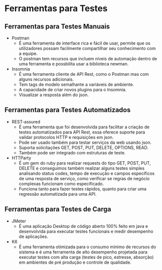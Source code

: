 # Ferramentas para Testes
## Ferramentas para Testes Manuais
- Postman
    - É uma ferramenta de interface rica e fácil de usar, permite que os utilizadores possam facilmente compartilhar seu conhecimento com a equipe.
    - O postman tem recursos que incluem níveis de automação dentro de uma ferramenta e possbilita usar a biblioteca newman.
- Insomnia
    - É uma ferramenta cliente de API Rest, como o Postman mas com alguns recursos adicionais.
    - Tem tags de modelo semalhante a variáveis de ambiente.
    - A capacidade de criar novos plugins para o Insomnia.
    - Visualizar a resposta além do json.
## Ferramentas para Testes Automatizados
- REST-assured
    - É uma ferramenta que foi desenvolvida para facilitar a criação de testes automatizados para API Rest, essa oferece suporte para validar protocolos HTTP e requisições em json.
    - Pode ser usado também para testar serviços da web usando json.
    - Suporta solicitações GET, POST, PUT, DELETE, OPTIONS, READ.
    - Também pode ser integrado com estruturas de teste.
- HTTParty
    - É um gem do ruby para realizar requests do tipo GET, POST, PUT, DELETE e conseguimos também realizar alguns testes simples analisando status codes, tempo de execução e campos específicos de uma resposta de serviço, como verificar se regras de negócio complexas funcionam como especificado.
    - Funciona tanto para fazer testes rápidos, quanto para criar uma regressão automatizada para uma API.
## Ferramentas para Testes de Carga
- JMeter
    - É uma aplicação Desktop de código aberto 100% feito em java e desenvolvida para executar testes funcionais e medir desempenho de aplicações.
- K6
    - É uma ferramenta otimizada para o consumo mínimo de recursos do sistema e é uma ferramenta de alto desempenho projetada para executar testes com alta carga (testes de pico, estresse, absorção) em ambientes de pré produção e controle de qualidade.